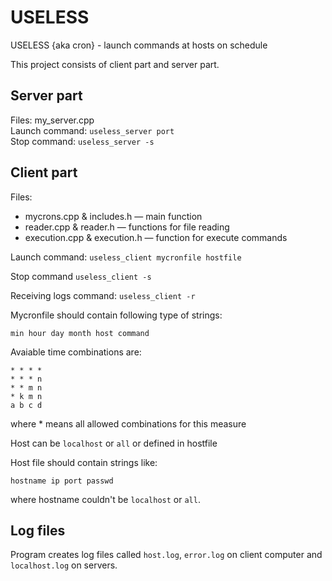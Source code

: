 # USELESS
USELESS {aka cron} - launch commands at hosts on schedule

This project consists of client part and server part.

## Server part

Files: my_server.cpp   
Launch command: `useless_server port`  
Stop command: `useless_server -s`  

## Client part

Files:  
- mycrons.cpp & includes.h — main function
- reader.cpp & reader.h — functions for file reading
- execution.cpp & execution.h — function for execute commands

Launch command: `useless_client mycronfile hostfile`

Stop command `useless_client -s`

Receiving logs command: `useless_client -r`

Mycronfile should contain following type of strings:
```
min hour day month host command
```
Avaiable time combinations are:
```
* * * *
* * * n
* * m n
* k m n
a b c d
```   
where \* means all allowed combinations for this measure

Host can be `localhost` or `all` or defined in hostfile

Host file should contain strings like:
```
hostname ip port passwd
```  
where hostname couldn't be `localhost` or `all`.

## Log files

Program  creates log files called `host.log`, `error.log` on client computer and `localhost.log` on servers.

